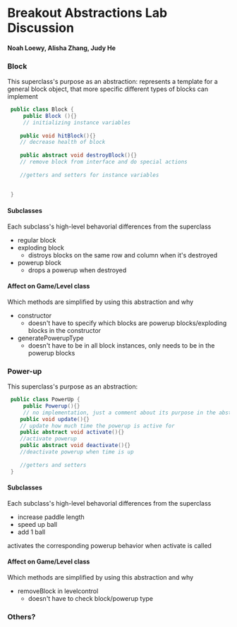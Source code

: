 # Breakout Abstractions Lab Discussion
#### Noah Loewy, Alisha Zhang, Judy He


### Block

This superclass's purpose as an abstraction: represents a template for a general block object, that more specific different types of blocks can implement
```java
 public class Block {
     public Block (){}
     // initializing instance variables
    
    public void hitBlock(){}
    // decrease health of block
    
    public abstract void destroyBlock(){}
    // remove block from interface and do special actions
    
    //getters and setters for instance variables
    
    
 }
```

#### Subclasses

Each subclass's high-level behavorial differences from the superclass

* regular block
* exploding block
    * distroys blocks on the same row and column when it's destroyed
* powerup block
    * drops a powerup when destroyed

#### Affect on Game/Level class

Which methods are simplified by using this abstraction and why

* constructor
    * doesn't have to specify which blocks are powerup blocks/exploding blocks in the constructor
* generatePowerupType
    * doesn't have to be in all block instances, only needs to be in the powerup blocks


### Power-up

This superclass's purpose as an abstraction:
```java
 public class PowerUp {
     public Powerup(){}
     // no implementation, just a comment about its purpose in the abstraction 
    public void update(){}
    // update how much time the powerup is active for
    public abstract void activate(){}
    //activate powerup
    public abstract void deactivate(){}
    //deactivate powerup when time is up
    
    //getters and setters
 }
```

#### Subclasses

Each subclass's high-level behavorial differences from the superclass

* increase paddle length
* speed up ball
* add 1 ball

activates the corresponding powerup behavior when activate is called


#### Affect on Game/Level class

Which methods are simplified by using this abstraction and why

* removeBlock in levelcontrol
    * doesn't have to check block/powerup type


### Others?

